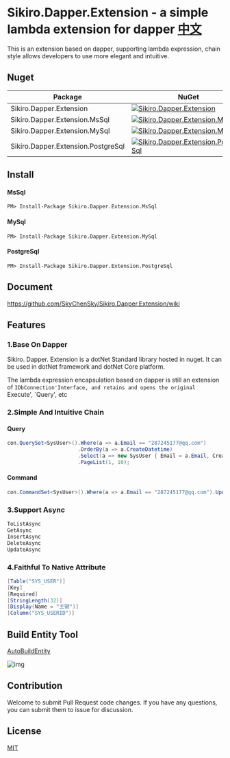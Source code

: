 Sikiro.Dapper.Extension - a simple lambda extension for dapper  [中文](https://github.com/SkyChenSky/Sikiro.DapperLambdaExtension.MsSql/blob/master/README.md)
========================================

This is an extension based on dapper, supporting lambda expression, chain style allows developers to use more elegant and intuitive.


Nuget
-----------
| Package | NuGet | 
| ------- | ------| 
| Sikiro.Dapper.Extension |[![Sikiro.Dapper.Extension](https://img.shields.io/badge/nuget-v2.0.0.0-blue.svg)](https://www.nuget.org/packages/Sikiro.Dapper.Extension/)| 
| Sikiro.Dapper.Extension.MsSql | [![Sikiro.Dapper.Extension.MsSql](https://img.shields.io/badge/nuget-v2.0.0.0-blue.svg)](https://www.nuget.org/packages/Sikiro.Dapper.Extension.MsSql/)| 
| Sikiro.Dapper.Extension.MySql | [![Sikiro.Dapper.Extension.MySql](https://img.shields.io/badge/nuget-v2.0.0.0-blue.svg)](https://www.nuget.org/packages/Sikiro.Dapper.Extension.MySql/)| 
| Sikiro.Dapper.Extension.PostgreSql |[![Sikiro.Dapper.Extension.PostgreSql](https://img.shields.io/badge/nuget-v2.0.0.0-blue.svg)](https://www.nuget.org/packages/Sikiro.Dapper.Extension.PostgreSql/)| 

Install
------------
#### MsSql
```
PM> Install-Package Sikiro.Dapper.Extension.MsSql
```
#### MySql
```
PM> Install-Package Sikiro.Dapper.Extension.MySql
```
#### PostgreSql
```
PM> Install-Package Sikiro.Dapper.Extension.PostgreSql
```
Document
---------
https://github.com/SkyChenSky/Sikiro.Dapper.Extension/wiki

Features
---------
### 1.Base On Dapper

Sikiro. Dapper. Extension is a dotNet Standard library hosted in nuget. It can be used in dotNet framework and dotNet Core platform.

The lambda expression encapsulation based on dapper is still an extension of `IDbConnection'Interface, and retains and opens the original `Execute', `Query', etc

### 2.Simple And Intuitive Chain
#### Query
```c#
con.QuerySet<SysUser>().Where(a => a.Email == "287245177@qq.com")
                       .OrderBy(a => a.CreateDatetime)
                       .Select(a => new SysUser { Email = a.Email, CreateDatetime = a.CreateDatetime, SysUserid = a.SysUserid })
                       .PageList(1, 10);
```

#### Command
```c#
con.CommandSet<SysUser>().Where(a => a.Email == "287245177@qq.com").Update(a => new SysUser { Email = "123456789@qq.com" });
```
### 3.Support Async
```c#
ToListAsync
GetAsync
InsertAsync
DeleteAsync
UpdateAsync
```
### 4.Faithful To Native Attribute
```c#
[Table("SYS_USER")]
[Key]
[Required]
[StringLength(32)]
[Display(Name = "主键")]
[Column("SYS_USERID")]
```

Build Entity Tool
-------
[AutoBuildEntity](https://github.com/SkyChenSky/AutoBuildEntity)

![img](https://github.com/SkyChenSky/AutoBuildEntity/blob/master/AutoBuildEntity/Resources/entity.gif "效果图")


Contribution
-------
Welcome to submit Pull Request code changes. If you have any questions, you can submit them to issue for discussion.

License
-------
[MIT](https://github.com/SkyChenSky/Sikiro.Dapper.Extension/blob/master/LICENSE)
